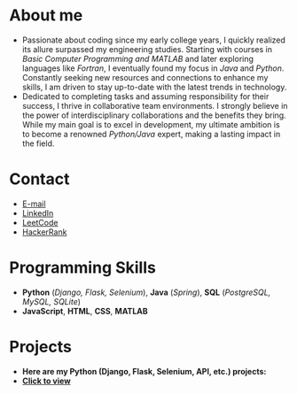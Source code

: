 # About me
- Passionate about coding since my early college years, I quickly realized its allure surpassed my engineering studies. Starting with courses in *Basic Computer Programming and MATLAB* and later exploring languages like *Fortran*, I eventually found my focus in *Java* and *Python*. Constantly seeking new resources and connections to enhance my skills, I am driven to stay up-to-date with the latest trends in technology.
- Dedicated to completing tasks and assuming responsibility for their success, I thrive in collaborative team environments. I strongly believe in the power of interdisciplinary collaborations and the benefits they bring. While my main goal is to excel in development, my ultimate ambition is to become a renowned *Python/Java* expert, making a lasting impact in the field.

# Contact
- [E-mail](doganseyfisen@gmail.com)
- [LinkedIn](https://www.linkedin.com/in/doganseyfisen)
- [LeetCode](https://leetcode.com/doganseyfisen/)
- [HackerRank](https://www.hackerrank.com/doganseyfisen)

# Programming Skills
- **Python** (*Django, Flask, Selenium*), **Java** (*Spring*), **SQL** (*PostgreSQL, MySQL, SQLite*)
- **JavaScript**, **HTML**, **CSS**, **MATLAB**

# Projects
- **Here are my Python (Django, Flask, Selenium, API, etc.) projects:** 
- **[Click to view](https://github.com/stars/doganseyfisen/lists/my-py-projects)**
